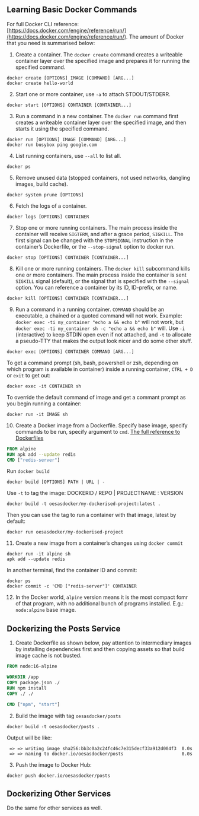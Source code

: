 ## Learning Basic Docker Commands

For full Docker CLI reference: [https://docs.docker.com/engine/reference/run/](https://docs.docker.com/engine/reference/run/).
The amount of Docker that you need is summarised below:

1. Create a container. The `docker create` command creates a writeable container layer over the specified image and prepares it for running the specified command.

```shell
docker create [OPTIONS] IMAGE [COMMAND] [ARG...]
docker create hello-world
```

2. Start one or more container, use `-a` to attach STDOUT/STDERR.

```shell
docker start [OPTIONS] CONTAINER [CONTAINER...]
```

3. Run a command in a new container. The `docker run` command first creates a writeable container layer over the specified image, and then starts it using the specified command.

```shell
docker run [OPTIONS] IMAGE [COMMAND] [ARG...]
docker run busybox ping google.com
```

4. List running containers, use `--all` to list all.

```shell
docker ps
```

5. Remove unused data (stopped containers, not used networks, dangling images, build cache).

```shell
docker system prune [OPTIONS]
```

6. Fetch the logs of a container.

```shell
docker logs [OPTIONS] CONTAINER
```

7. Stop one or more running containers. The main process inside the container will receive `SIGTERM`, and after a grace period, `SIGKILL`. The first signal can be changed with the `STOPSIGNAL` instruction in the container’s Dockerfile, or the `--stop-signal` option to docker run.

```shell
docker stop [OPTIONS] CONTAINER [CONTAINER...]
```

8. Kill one or more running containers. The `docker kill` subcommand kills one or more containers. The main process inside the container is sent `SIGKILL` signal (default), or the signal that is specified with the `--signal` option. You can reference a container by its ID, ID-prefix, or name.

```shell
docker kill [OPTIONS] CONTAINER [CONTAINER...]
```

9. Run a command in a running container. `COMMAND` should be an executable, a chained or a quoted command will not work. Example: `docker exec -ti my_container "echo a && echo b"` will not work, but `docker exec -ti my_container sh -c "echo a && echo b"` will. Use `-i` (interactive) to keep STDIN open even if not attached, and `-t` to allocate a pseudo-TTY that makes the output look nicer and do some other stuff.

```shell
docker exec [OPTIONS] CONTAINER COMMAND [ARG...]
```

To get a command prompt (sh, bash, powershell or zsh, depending on which program is available in container) inside a running container, `CTRL + D` or `exit` to get out:

```shell
docker exec -it CONTAINER sh
```

To override the default command of image and get a commant prompt as you begin running a container:

```shell
docker run -it IMAGE sh
```

10. Create a Docker image from a Dockerfile. Specify base image, specify commands to be run, specify argument to `cmd`. [The full reference to Dockerfiles](https://docs.docker.com/engine/reference/builder/)

```Dockerfile
FROM alpine
RUN apk add --update redis
CMD ["redis-server"]
```

Run `docker build`

```shell
docker build [OPTIONS] PATH | URL | -
```

Use `-t` to tag the image: DOCKERID / REPO | PROJECTNAME : VERSION

```shell
docker build -t oesasdocker/my-dockerised-project:latest .
```

Then you can use the tag to run a container with that image, latest by default:

```shell
docker run oesasdocker/my-dockerised-project
```

11. Create a new image from a container’s changes using `docker commit`

```shell
docker run -it alpine sh
apk add --update redis
```

In another terminal, find the container ID and commit:

```shell
docker ps
docker commit -c 'CMD ["redis-server"]' CONTAINER
```

12. In the Docker world, `alpine` version means it is the most compact fomr of that program, with no additional bunch of programs installed. E.g.: `node:alpine` base image.

## Dockerizing the Posts Service

1. Create Dockerfile as shown below, pay attention to intermediary images by installing dependencies first and then copying assets so that build image cache is not busted.

```dockerfile
FROM node:16-alpine

WORKDIR /app
COPY package.json ./
RUN npm install
COPY ./ ./

CMD ["npm", "start"]
```

2. Build the image with tag `oesasdocker/posts`

```shell
docker build -t oesasdocker/posts .
```

Output will be like:

```shell
 => => writing image sha256:bb3c0a2c24fc46c7e315decf33a912d004f3  0.0s
 => => naming to docker.io/oesasdocker/posts                      0.0s
```

3. Push the image to Docker Hub:

```shell
docker push docker.io/oesasdocker/posts
```

## Dockerizing Other Services

Do the same for other services as well.
